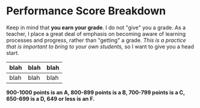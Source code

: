 # Performance Score Breakdown

Keep in mind that **you earn your grade**. I do not "give" you a grade. As a teacher, I place a great deal of emphasis on becoming aware of learning processes and progress, rather than "getting" a grade. *This is a practice that is important to bring to your own students,* so I want to give you a head start.

| blah | blah | blah |
|------|------|------|
| blah | blah | blah |


**900-1000 points is an A, 800-899 points is a B, 700-799 points is a C, 650-699 is a D, 649 or less is an F.**